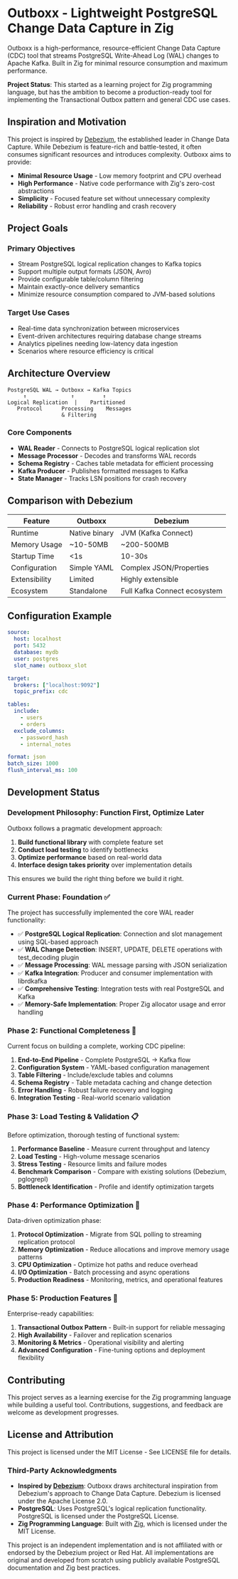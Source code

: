 # Outboxx - Lightweight PostgreSQL Change Data Capture in Zig

Outboxx is a high-performance, resource-efficient Change Data Capture (CDC) tool that streams PostgreSQL Write-Ahead Log (WAL) changes to Apache Kafka. Built in Zig for minimal resource consumption and maximum performance.

**Project Status**: This started as a learning project for Zig programming language, but has the ambition to become a production-ready tool for implementing the Transactional Outbox pattern and general CDC use cases.

## Inspiration and Motivation

This project is inspired by [Debezium](https://debezium.io/), the established leader in Change Data Capture. While Debezium is feature-rich and battle-tested, it often consumes significant resources and introduces complexity. Outboxx aims to provide:

- **Minimal Resource Usage** - Low memory footprint and CPU overhead
- **High Performance** - Native code performance with Zig's zero-cost abstractions
- **Simplicity** - Focused feature set without unnecessary complexity
- **Reliability** - Robust error handling and crash recovery

## Project Goals

### Primary Objectives
- Stream PostgreSQL logical replication changes to Kafka topics
- Support multiple output formats (JSON, Avro)
- Provide configurable table/column filtering
- Maintain exactly-once delivery semantics
- Minimize resource consumption compared to JVM-based solutions

### Target Use Cases
- Real-time data synchronization between microservices
- Event-driven architectures requiring database change streams
- Analytics pipelines needing low-latency data ingestion
- Scenarios where resource efficiency is critical

## Architecture Overview

```
PostgreSQL WAL → Outboxx → Kafka Topics
     ↑              ↑         ↑
Logical Replication  |    Partitioned
   Protocol      Processing    Messages
                 & Filtering
```

### Core Components
- **WAL Reader** - Connects to PostgreSQL logical replication slot
- **Message Processor** - Decodes and transforms WAL records
- **Schema Registry** - Caches table metadata for efficient processing
- **Kafka Producer** - Publishes formatted messages to Kafka
- **State Manager** - Tracks LSN positions for crash recovery

## Comparison with Debezium

| Feature | Outboxx | Debezium |
|---------|--------|----------|
| Runtime | Native binary | JVM (Kafka Connect) |
| Memory Usage | ~10-50MB | ~200-500MB |
| Startup Time | <1s | 10-30s |
| Configuration | Simple YAML | Complex JSON/Properties |
| Extensibility | Limited | Highly extensible |
| Ecosystem | Standalone | Full Kafka Connect ecosystem |

## Configuration Example

```yaml
source:
  host: localhost
  port: 5432
  database: mydb
  user: postgres
  slot_name: outboxx_slot

target:
  brokers: ["localhost:9092"]
  topic_prefix: cdc

tables:
  include:
    - users
    - orders
  exclude_columns:
    - password_hash
    - internal_notes

format: json
batch_size: 1000
flush_interval_ms: 100
```

## Development Status

### Development Philosophy: Function First, Optimize Later

Outboxx follows a pragmatic development approach:
1. **Build functional library** with complete feature set
2. **Conduct load testing** to identify bottlenecks
3. **Optimize performance** based on real-world data
4. **Interface design takes priority** over implementation details

This ensures we build the right thing before we build it right.

### Current Phase: Foundation ✅

The project has successfully implemented the core WAL reader functionality:

- ✅ **PostgreSQL Logical Replication**: Connection and slot management using SQL-based approach
- ✅ **WAL Change Detection**: INSERT, UPDATE, DELETE operations with test_decoding plugin
- ✅ **Message Processing**: WAL message parsing with JSON serialization
- ✅ **Kafka Integration**: Producer and consumer implementation with librdkafka
- ✅ **Comprehensive Testing**: Integration tests with real PostgreSQL and Kafka
- ✅ **Memory-Safe Implementation**: Proper Zig allocator usage and error handling

### Phase 2: Functional Completeness 🔄

Current focus on building a complete, working CDC pipeline:

1. **End-to-End Pipeline** - Complete PostgreSQL → Kafka flow
2. **Configuration System** - YAML-based configuration management
3. **Table Filtering** - Include/exclude tables and columns
4. **Schema Registry** - Table metadata caching and change detection
5. **Error Handling** - Robust failure recovery and logging
6. **Integration Testing** - Real-world scenario validation

### Phase 3: Load Testing & Validation 📋

Before optimization, thorough testing of functional system:

1. **Performance Baseline** - Measure current throughput and latency
2. **Load Testing** - High-volume message scenarios
3. **Stress Testing** - Resource limits and failure modes
4. **Benchmark Comparison** - Compare with existing solutions (Debezium, pglogrepl)
5. **Bottleneck Identification** - Profile and identify optimization targets

### Phase 4: Performance Optimization 🚀

Data-driven optimization phase:

1. **Protocol Optimization** - Migrate from SQL polling to streaming replication protocol
2. **Memory Optimization** - Reduce allocations and improve memory usage patterns
3. **CPU Optimization** - Optimize hot paths and reduce overhead
4. **I/O Optimization** - Batch processing and async operations
5. **Production Readiness** - Monitoring, metrics, and operational features

### Phase 5: Production Features 🏢

Enterprise-ready capabilities:

1. **Transactional Outbox Pattern** - Built-in support for reliable messaging
2. **High Availability** - Failover and replication scenarios
3. **Monitoring & Metrics** - Operational visibility and alerting
4. **Advanced Configuration** - Fine-tuning options and deployment flexibility

## Contributing

This project serves as a learning exercise for the Zig programming language while building a useful tool. Contributions, suggestions, and feedback are welcome as development progresses.

## License and Attribution

This project is licensed under the MIT License - See LICENSE file for details.

### Third-Party Acknowledgments

- **Inspired by [Debezium](https://debezium.io/)**: Outboxx draws architectural inspiration from Debezium's approach to Change Data Capture. Debezium is licensed under the Apache License 2.0.
- **PostgreSQL**: Uses PostgreSQL's logical replication functionality. PostgreSQL is licensed under the PostgreSQL License.
- **Zig Programming Language**: Built with [Zig](https://ziglang.org/), which is licensed under the MIT License.

This project is an independent implementation and is not affiliated with or endorsed by the Debezium project or Red Hat. All implementations are original and developed from scratch using publicly available PostgreSQL documentation and Zig best practices.